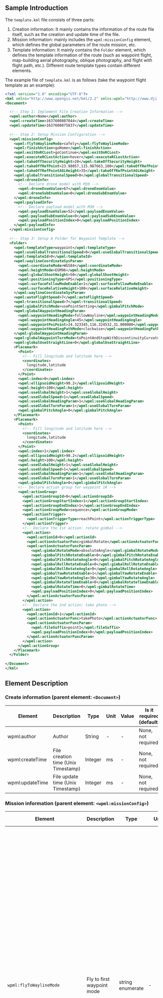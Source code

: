 
## Sample Introduction

The `template.kml` file consists of three parts:

1. Creation information: It mainly contains the information of the route file itself, such as the creation and update time of the file.
2. Mission information: mainly includes the `wpml:missionConfig` element, which defines the global parameters of the route mission, etc.
3. Template information: It mainly contains the `Folder` element, which defines the template information of the route (such as waypoint flight, map-building aerial photography, oblique photography, and flight with flight path, etc.). Different route template types contain different elements.

The example file of `template.kml` is as follows (take the waypoint flight template as an example):

```xml
<?xml version="1.0" encoding="UTF-8"?>
<kml xmlns="http://www.opengis.net/kml/2.2" xmlns:wpml="http://www.dji.com/wpmz/1.0.2">
<Document>

  <!-- Step 1: Implement File Creation Information -->
  <wpml:author>Name</wpml:author>
  <wpml:createTime>1637600807044</wpml:createTime>
  <wpml:updateTime>1637600875837</wpml:updateTime>
 
  <!-- Step 2: Setup Mission Configuration -->
  <wpml:missionConfig>
    <wpml:flyToWaylineMode>safely</wpml:flyToWaylineMode>
    <wpml:finishAction>goHome</wpml:finishAction>
    <wpml:exitOnRCLost>goContinue</wpml:exitOnRCLost>
    <wpml:executeRCLostAction>hover</wpml:executeRCLostAction>
    <wpml:takeOffSecurityHeight>20</wpml:takeOffSecurityHeight>
    <wpml:takeOffRefPoint>23.98057,115.987663,100</wpml:takeOffRefPoint>
    <wpml:takeOffRefPointAGLHeight>35</wpml:takeOffRefPointAGLHeight>
    <wpml:globalTransitionalSpeed>8</wpml:globalTransitionalSpeed>
    <wpml:droneInfo>
      <!-- Declare drone model with M30 -->
      <wpml:droneEnumValue>67</wpml:droneEnumValue>
      <wpml:droneSubEnumValue>0</wpml:droneSubEnumValue>
    </wpml:droneInfo>
    <wpml:payloadInfo>
      <!-- Declare payload model with M30 -->
      <wpml:payloadEnumValue>52</wpml:payloadEnumValue>
      <wpml:payloadSubEnumValue>0</wpml:payloadSubEnumValue>
      <wpml:payloadPositionIndex>0</wpml:payloadPositionIndex>
    </wpml:payloadInfo>
  </wpml:missionConfig>
 
  <!-- Step 3: Setup A Folder for Waypoint Template -->
  <Folder>
    <wpml:templateType>waypoint</wpml:templateType>
    <wpml:useGlobalTransitionalSpeed>0</wpml:useGlobalTransitionalSpeed>
    <wpml:templateId>0</wpml:templateId>
    <wpml:waylineCoordinateSysParam>
      <wpml:coordinateMode>WGS84</wpml:coordinateMode>
      <wpml:heightMode>EGM96</wpml:heightMode>
      <wpml:globalShootHeight>50</wpml:globalShootHeight>
      <wpml:positioningType>GPS</wpml:positioningType>
      <wpml:surfaceFollowModeEnable>1</wpml:surfaceFollowModeEnable>
      <wpml:surfaceRelativeHeight>100</wpml:surfaceRelativeHeight>
    </wpml:waylineCoordinateSysParam>
    <wpml:autoFlightSpeed>7</wpml:autoFlightSpeed>
    <wpml:transitionalSpeed>7</wpml:transitionalSpeed>
    <wpml:gimbalPitchMode>usePointSetting</wpml:gimbalPitchMode>
    <wpml:globalWaypointHeadingParam>
      <wpml:waypointHeadingMode>followWayline</wpml:waypointHeadingMode>
      <wpml:waypointHeadingAngle>45</wpml:waypointHeadingAngle>
      <wpml:waypointPoiPoint>24.323345,116.324532,31.000000</wpml:waypointPoiPoint>
      <wpml:waypointHeadingPathMode>clockwise</wpml:waypointHeadingPathMode>
    </wpml:globalWaypointHeadingParam>
    <wpml:globalWaypointTurnMode>toPointAndStopWithDiscontinuityCurvature</wpml:globalWaypointTurnMode>
    <wpml:globalUseStraightLine>0</wpml:globalUseStraightLine>
    <Placemark>
      <Point>
        <!-- Fill longitude and latitude here -->
        <coordinates>
          longitude,latitude
        </coordinates>
      </Point>
      <wpml:index>0</wpml:index>
      <wpml:ellipsoidHeight>90.2</wpml:ellipsoidHeight>
      <wpml:height>100</wpml:height>
      <wpml:useGlobalHeight>1</wpml:useGlobalHeight>
      <wpml:useGlobalSpeed>1</wpml:useGlobalSpeed>
      <wpml:useGlobalHeadingParam>1</wpml:useGlobalHeadingParam>
      <wpml:useGlobalTurnParam>1</wpml:useGlobalTurnParam>
      <wpml:gimbalPitchAngle>0</wpml:gimbalPitchAngle>
    </Placemark>
    <Placemark>
      <Point>
        <!-- Fill longitude and latitude here -->
        <coordinates>
          longitude,latitude
        </coordinates>
      </Point>
      <wpml:index>1</wpml:index>
      <wpml:ellipsoidHeight>90.2</wpml:ellipsoidHeight>
      <wpml:height>100</wpml:height>
      <wpml:useGlobalHeight>1</wpml:useGlobalHeight>
      <wpml:useGlobalSpeed>1</wpml:useGlobalSpeed>
      <wpml:useGlobalHeadingParam>1</wpml:useGlobalHeadingParam>
      <wpml:useGlobalTurnParam>1</wpml:useGlobalTurnParam>
      <wpml:gimbalPitchAngle>0</wpml:gimbalPitchAngle>
      <!-- Declare action group for waypoint 1# -->
      <wpml:actionGroup>
        <wpml:actionGroupId>0</wpml:actionGroupId>
        <wpml:actionGroupStartIndex>1</wpml:actionGroupStartIndex>
        <wpml:actionGroupEndIndex>1</wpml:actionGroupEndIndex>
        <wpml:actionGroupMode>sequence</wpml:actionGroupMode>
        <wpml:actionTrigger>
          <wpml:actionTriggerType>reachPoint</wpml:actionTriggerType>
        </wpml:actionTrigger>
        <!-- Declare the 1st action: rotate gimbal -->
        <wpml:action>
          <wpml:actionId>0</wpml:actionId>
          <wpml:actionActuatorFunc>gimbalRotate</wpml:actionActuatorFunc>
          <wpml:actionActuatorFuncParam>
            <wpml:gimbalRotateMode>absoluteAngle</wpml:gimbalRotateMode>
            <wpml:gimbalPitchRotateEnable>0</wpml:gimbalPitchRotateEnable>
            <wpml:gimbalPitchRotateAngle>0</wpml:gimbalPitchRotateAngle>
            <wpml:gimbalRollRotateEnable>0</wpml:gimbalRollRotateEnable>
            <wpml:gimbalRollRotateAngle>0</wpml:gimbalRollRotateAngle>
            <wpml:gimbalYawRotateEnable>1</wpml:gimbalYawRotateEnable>
            <wpml:gimbalYawRotateAngle>30</wpml:gimbalYawRotateAngle>
            <wpml:gimbalRotateTimeEnable>0</wpml:gimbalRotateTimeEnable>
            <wpml:gimbalRotateTime>0</wpml:gimbalRotateTime>
            <wpml:payloadPositionIndex>0</wpml:payloadPositionIndex>
          </wpml:actionActuatorFuncParam>
        </wpml:action>
        <!-- Declare the 2nd action: take photo -->
        <wpml:action>
          <wpml:actionId>1</wpml:actionId>
          <wpml:actionActuatorFunc>takePhoto</wpml:actionActuatorFunc>
          <wpml:actionActuatorFuncParam>
            <wpml:fileSuffix>point1</wpml:fileSuffix>
            <wpml:payloadPositionIndex>0</wpml:payloadPositionIndex>
          </wpml:actionActuatorFuncParam>
        </wpml:action>
      </wpml:actionGroup>
    </Placemark>
  </Folder>
 
</Document>
</kml>
```



## Element Description

### Create information (parent element: `<Document>`)

| Element         | Description                         | Type    | Unit | Value | Is it required (default) | Product Support     |
| --------------- | ----------------------------------- | ------- | ---- | ----- | ------------------------ | ------------------- |
| wpml:author     | Author                              | String  | -    | -     | None, not required       | M300 RTK, M30/M30T, M3E/M3T/M3M |
| wpml:createTime | File creation time (Unix Timestamp) | Integer | ms   | -     | None, not required       | M300 RTK, M30/M30T, M3E/M3T/M3M |
| wpml:updateTime | File update time (Unix Timestamp)   | Integer | ms   | -     | None, not required       | M300 RTK, M30/M30T, M3E/M3T/M3M |

### Mission information (parent element: `<wpml:missionConfig>`)

| Element                       | Description                                             | Type             | Unit <div style="width: 50pt"/> | Value                                                        | Is it required (default) | Product Support     |
| ----------------------------- | ------------------------------------------------------- | ---------------- | ----- | ------------------------------------------------------------ | ------------------------ | ------------------- |
| `wpml:flyToWaylineMode`       | Fly to first waypoint mode                              | string enumerate | -     | `safely`: The aircraft in safe mode<br /> (M300) takes off, ascends to the altitude of the first waypoint, and then flies level to the first waypoint. If the first waypoint is lower than the take-off point, after takeoff, it will level fly to the top of the first waypoint and then descend. <br /> (M30) The aircraft takes off, rises to the altitude of the first waypoint, and then flies level to the first waypoint. If the first waypoint is lower than the "safe take-off altitude", after taking off to the "safe take-off altitude", level flight to the first waypoint and then descend. Note that the "safe takeoff altitude" only takes effect when the aircraft is not taking off. <br /><br />`pointToPoint`: In tilt flight mode<br /> (M300), after the aircraft takes off, it tilts to the first waypoint. <br /> (M30) The aircraft takes off to the "safe take-off altitude", and then ramps to the first waypoint. If the altitude of the first waypoint is lower than the "safe take-off altitude", it will first level flight and then descend. | Required                 | M300 RTK, M30/M30T, M3E/M3T/M3M |
| `wpml:finishAction`           | The action when finish mission                          | string enumerate | -     | `goHome`: After the aircraft completes the route task, exit the route mode and return to home. noAction: After the aircraft completes the route task, it exits the route mode. <br />`autoLand`: After the aircraft completes the route task, it exits the route mode and lands on the spot. <br />`gotoFirstWaypoint`: After the aircraft completes the route task, it will immediately fly to the starting point of the route, and exit route mode when it arrives. <br />*Note: During the execution of the above actions, if the aircraft exits the route mode and enters the runaway state, the runaway action will be executed first.* | Required                 | M300 RTK, M30/M30T, M3E/M3T/M3M |
| wpml:exitOnRCLost             | Whether to continue to execute the route out of control | string enumerate | -     | goContinue: Continue to execute the wayline<br />executeLostAction: Exit the route and execute the runaway action | Required                 | M300 RTK, M30/M30T, M3E/M3T/M3M |
| wpml:executeRCLostAction      | Type of disconnect action                               | string enumerate | -     | `goBack`: Go back. The aircraft is flying from the out-of-control position to the take-off point<br />`landing`: landing. The aircraft landed in place from an out-of-control position<br />`hover`: hover. The aircraft is hovering from an out-of-control position |    None. When the `wpml:exitOnRCLost` is `executeLostAction`, it is required.              | M300 RTK, M30/M30T, M3E/M3T/M3M |
| wpml:takeOffSecurityHeight    | Safe takeoff altitude                                   | Float            | m     | [1.5, 1500] (Altitude mode: relative to takeoff point altitude)<br /> *Note: After the aircraft takes off, climb to this altitude first, and then fly to the first waypoint according to the setting of "Fly to the first waypoint mode". This element only takes effect when the aircraft is not taking off.* | 1.5                      | M30/M30T, M3E/M3T/M3M          |
| wpml:globalTransitionalSpeed  | Global route transition speed                           | Float            | m/s   | > 0<br />*Note: The speed at which the aircraft flies to the first waypoint of each route. When the route mission is interrupted, the speed of the aircraft recovering from the current position to the interruption point.* | Required                 | M300 RTK, M30/M30T, M3E/M3T/M3M |
| wpml:takeOffRefPoint<x,y,z>   | reference take-off point                                | Float            | °,  °,  m | [-90,90],[-180,180],unlimited<br />*Note: "Reference Takeoff Point" is only for reference of route planning. When the aircraft executes the route, the actual takeoff point of the aircraft shall prevail, and the height of the ellipsoid shall be used.* | None，Not Required       | M30/M30T, M3E/M3T/M3M          |
| wpml:takeOffRefPointAGLHeight | The altitude of the reference take-off point            | Float            | m     | *Note: The altitude of "reference take-off point" corresponds to the ellipsoid height in "reference take-off point".* | None，Not Required       | M30/M30T, M3E/M3T/M3M          |
| wpml:droneInfo                | Aircraft type information                               | -                | -     | -                                                            | -                        | M300 RTK, M30/M30T, M3E/M3T/M3M |
| wpml:payloadInfo              | Payload information                                     | -                | -     | -                                                            | -                        | M300 RTK, M30/M30T, M3E/M3T/M3M |

### Template information (parent element: `<Folder>`)

#### Template common elements（parent element：`<Folder>`）

| Element                        | Description                                                  | Type             | Unit | Value                                                        | Is it required (default) | Product Support     |
| ------------------------------ | ------------------------------------------------------------ | ---------------- | ---- | ------------------------------------------------------------ | ------------------------ | ------------------- |
| wpml:templateType              | Predefined Template Type<br />*Note: Templates provide users with a solution for quickly generating routes. The user fills in the template Element, and then imports the DJI support client (such as DJI Pilot) to quickly generate an executable mapping/inspection route.* | string enumerate | -    | `waypoint`<br />`mapping2d`<br /> `mapping3d`<br />`mappingStrip` | Required                 | M300 RTK, M30/M30T, M3E/M3T/M3M |
| wpml:templateId                | Template ID<br />*Note: This ID is unique within a kmz file. It is recommended to start monotonically and continuously increase from 0. In the template.kml and waylines.wpml files, this id will be used to associate the template with the generated executable routes.* | Integer          | -    | [0, 65535]                                                   | Required                 | M300 RTK, M30/M30T, M3E/M3T/M3M |
| wpml:autoFlightSpeed           | Global flight speed                                          | Float            | m/s  | (0, the maximum flight speed]<br />*Note: The maximum flight speed of different models is different. This Element defines the target flight speed of the aircraft in the entire route generated by this template. If an additional The Element of the waypoint, the local definition will override the global definition.* | Required                 | M300 RTK, M30/M30T, M3E/M3T/M3M |
| wpml:waylineCoordinateSysParam | Coordinate system parameters                                 | -                | -    | -                                                            | -                        | M300 RTK, M30/M30T, M3E/M3T/M3M |
| wpml:payloadParam              | Payload parameters                                           | -                | -    | -                                                            | -                        | M300 RTK, M30/M30T, M3E/M3T/M3M |

#### Waypoint Flight Template Element (Parent Element: `<Folder>`)

| Element                         | Description                                                  | Type             | Unit | Value                                                        | Is it required (default)                                     | Product Support     |
| ------------------------------- | ------------------------------------------------------------ | ---------------- | ---- | ------------------------------------------------------------ | ------------------------------------------------------------ | ------------------- |
| wpml:globalWaypointTurnMode     | Global Waypoint Type (Global Waypoint Turn Mode)             | string enumerate | -    | `coordinateTurn`: Coordinate turn, but point, turn ahead<br />`toPointAndStopWithDiscontinuityCurvature`: Fly in a straight line, the aircraft will stop at the point<br />`toPointAndStopWithContinuityCurvature`: curve flight, the aircraft will stop at the point<br />`toPointAndPassWithContinuityCurvature`: Curve flight, the aircraft will stop at the point | Required                                                     | M300 RTK, M30/M30T, M3E/M3T/M3M |
| wpml:globalUseStraightLine      | Whether the global segment trajectory is as close to a straight line as possible | Boolean          |      | 0: The trajectory of the flight segment is a curve in the whole process<br />1: The trajectory of the flight segment should be as close as possible to the line connecting the two points | Required<br />*Note: Required if and only if "wpml:globalWaypointTurnMode" is set to "toPointAndStopWithContinuityCurvature" or "toPointAndPassWithContinuityCurvature". If the Element of a waypoint is additionally defined, the local definition will override the global definition.* | M30/M30T, M3E/M3T/M3M          |
| wpml:gimbalPitchMode            | Gimbal Pitch Control Mode                                    | string enumerate | -    | `manual`: Manual control. When the aircraft is flying from one waypoint to the next, the user can manually control the pitch angle of the gimbal; if there is no user control, the gimbal pitch angle when flying away from the waypoint is maintained. <br />`usePointSetting`: Set according to each waypoint. When the aircraft flies from one waypoint to the next, the pitch angle of the gimbal transitions evenly to the pitch angle of the next waypoint. | Required                                                     | M300 RTK, M30/M30T, M3E/M3T/M3M |
| wpml:globalHeight         | Global height of flight route(related to the height of takeoff point)<br /> | float      | m    | -                                                            | Required                                                     | M300 RTK，M30/M30T，M3E/M3T/M3M |
| wpml:globalWaypointHeadingParam | Global yaw angle mode parameters                             | -                | -    | -                                                            | -                                                            | M300 RTK, M30/M30T, M3E/M3T/M3M |
| Placemark(Point)                | Waypoint information (including waypoint latitude, longitude and altitude, etc.) | -                | -    | -                                                            | -                                                            | M300 RTK, M30/M30T, M3E/M3T/M3M |

#### Mapping Aerial Template Element (Parent Element: `<Placemark>`)

| Element                      | Description                                                                                                                                                                                                                                                     | Type             | Unit | Value                                                        | Is it required (default) | Product Support     |
| ---------------------------- |-----------------------------------------------------------------------------------------------------------------------------------------------------------------------------------------------------------------------------------------------------------------| ---------------- | ---- | ------------------------------------------------------------ | ------------------------ | ------------------- |
| wpml:caliFlightEnable        | Whether to enable calibration flight<br />* Note: only applicable to M300 RTK and L1 models                                                                                                                                                                      | Boolean          | -    | 0: Disable<br />1: Enable, the inertial navigation calibration is automatically performed on the route to ensure the accuracy of the model. At the end of the route, there will be three acceleration and deceleration flights, and the curve of the route will automatically expand outward for acceleration and deceleration flight. If the route is too long, the acceleration and deceleration will be evenly inserted, and the flight time will not exceed 100s after each calibration. | -                        | M300 RTK             |
| wpml:elevationOptimizeEnable  | Whether to enable elevation optimization                                                                                                                                                                                                                        | Boolean          | -    | 0: Disable<br />1: Enable, the aircraft will fly to the center of the survey area to collect a set of tilted photos after the flight route is completed to optimize the elevation accuracy. | Required                 | M300 RTK, M30/M30T, M3E/M3T/M3M |
| wpml:smartObliqueEnable      | Whether to enable Smart Posing<br />*Note: Only applicable to M300 RTK and P1 models*                                                                                                                                                                            | Boolean          | -    | 0: Disabled<br />1: Enabled, the aircraft can take orthophoto and oblique photos by swinging the gimbal during a single aerial photography task. | -                        | M300 RTK, M3E/M3T/M3M             |
| wpml:smartObliqueGimbalPitch | Smart Pose Shooting Pitch Angle<br />*Note: Only applicable to M300 RTK and P1 models. The recommended input range of the P1 model gimbal is [-90, -45].*                                                                                                        | Integer          | °    | Corresponding model gimbal swivel range                      | -                        | M300 RTK, M3E/M3T/M3M             |
| wpml:shootType               | Photo mode (timed or fixed distance)                                                                                                                                                                                                                            | string enumerate | -    | time: take photos at equal time<br />distance: take photos at equal intervals<br />*Note: It is recommended to use "time" to take photos at equal time. Define "photographing mode", "overlap rate" and "flying speed" in the template.kml file, and write the interval time or interval distance after calculation into wayslines.wpml.* | Required                 | M300 RTK, M30/M30T, M3E/M3T/M3M |
| wpml:direction               | route direction                                                                                                                                                                                                                                                 | Integer          | °    | [0, 360]                                                     | Required                 | M300 RTK, M30/M30T, M3E/M3T/M3M |
| wpml:margin                  | Expansion distance outside the survey area                                                                                                                                                                                                                      | Integer          | m    | -                                                            | Required                 | M300 RTK, M30/M30T, M3E/M3T/M3M |
| wpml:overlap                 | Overlap rate parameter                                                                                                                                                                                                                                          | -                | -    | -                                                            | -                        | M300 RTK, M30/M30T, M3E/M3T/M3M |
| wpml:ellipsoidHeight         | Global route height (ellipsoid height)<br />*Note: This Element is used in conjunction with "wpml:height", which are expressions of different elevation reference planes at the same location.*                                                                 | Float            | m    | -                                                            | Required                 | M300 RTK, M30/M30T, M3E/M3T/M3M |
| wpml:height                  | Global route height (EGM96 altitude/relative take-off point height/AGL relative ground height)<br />*Note: This Element is used in conjunction with "wpml:ellipsoidHeight", which are expressions of different elevation reference planes at the same location.* | Float            | m    | -                                                            | Required                 | M300 RTK, M30/M30T, M3E/M3T/M3M |
| Polygon                      | Survey area polygon<br />*Note: The format here is "*`<Polygon> <outerBoundaryIs> <LinearRing> <coordinates> longitude,latitude,0 longitude,latitude,0 longitude,latitude,0 </coordinates> </LinearRing> </outerBoundaryIs> </Polygon>`”                          | -                | -    | -                                                            | -                        | M300 RTK, M30/M30T, M3E/M3T/M3M |

#### Oblique Photography Template Element (Parent Element: `<Placemark>`)

| Element                  | Description                                                  | Type             | Unit | Value                                                        | Is it required (default) | Product Support     |
| ------------------------ | ------------------------------------------------------------ | ---------------- | ---- | ------------------------------------------------------------ | ------------------------ | ------------------- |
| wpml:caliFlightEnable    | Whether to enable calibration flight<br />*Note: only applicable to M300 RTK and L1 models* | Boolean          | -    | 0: Disable<br />1: Enable, the inertial navigation calibration is automatically performed on the route to ensure the accuracy of the model. At the end of the route, there will be three acceleration and deceleration flights, and the curve of the route will automatically expand outward for acceleration and deceleration flight. If the route is too long, the acceleration and deceleration will be evenly inserted, and the flight time will not exceed 100s after each calibration. | -                        | M300 RTK             |
| wpml:inclinedGimbalPitch | Gimbal pitch angle (tilt)                                    | Integer          | °    | *Note: The rotation range of different gimbal is different. The oblique photography template will be generated with five routes, one of which captures orthophoto images and four of which capture oblique images. This Element is used to set the tilt angle of the gimbal during oblique image capture.* | Required                 | M300 RTK, M30/M30T, M3E/M3T/M3M |
| wpml:inclinedFlightSpeed | route flight speed (tilt)                                    | Float            | m/s  | (0, the maximum flight speed of this aircraft ]<br />*Note: The maximum flight speed of different aircraft types is different. The oblique photography template will generate five routes, of which 1 captures orthophoto images and 4 captures oblique images. Element is used to set the flying target speed during oblique image acquisition.* | Required                 | M300 RTK, M30/M30T, M3E/M3T/M3M |
| wpml:shootType           | Photo mode (timed or fixed distance)                         | string enumerate | -    | time: take photos at equal time <br />distance: take photos at equal intervals<br />*Note: It is recommended to use "time" to take photos at equal time. Define "photographing mode", "overlap rate" and "flying speed" in the template.kml file, and write the interval time or interval distance after calculation into wayslines.wpml.* | Required                 | M300 RTK, M30/M30T, M3E/M3T/M3M |
| wpml:direction           | route direction                                              | Integer          | °    | [0, 360]                                                     | Required                 | M300 RTK, M30/M30T, M3E/M3T/M3M |
| wpml:margin              | Expansion distance outside the survey area                   | Integer          | m    | -                                                            | Required                 | M300 RTK, M30/M30T, M3E/M3T/M3M |
| wpml:overlap             | Overlap rate parameter                                       | -                | -    | -                                                            | -                        | M300 RTK, M30/M30T, M3E/M3T/M3M |
| wpml:ellipsoidHeight     | Global route height (ellipsoid height)<br />*Note: This Element is used in conjunction with "wpml:height", which are expressions of different elevation reference planes at the same location.* | Float            | m    | -                                                            | Required                 | M300 RTK, M30/M30T, M3E/M3T/M3M |
| wpml:height              | Global route height (EGM96 altitude/relative take-off point height/AGL relative ground height)<br />*Note: This Element is used in conjunction with "wpml:ellipsoidHeight", which are expressions of different elevation reference planes at the same location.* | Float            | m    | -                                                            | Required                 | M300 RTK, M30/M30T, M3E/M3T/M3M |
| Polygon                  | Survey area polygon<br />*Note: The format here is "*`<Polygon> <outerBoundaryIs> <LinearRing> <coordinates> longitude,latitude,0 longitude,latitude,0 longitude,latitude,0 </coordinates> </LinearRing> </outerBoundaryIs> </Polygon>`” | -                | -    | -                                                            | -                        | M300 RTK, M30/M30T, M3E/M3T/M3M |

#### Strip Flight Template Element (Parent Element: `<Placemark>`)

| Element                  | Description                                                  | Type             | Unit | Value                                                        | Is it required (default) | Product Support     |
| ------------------------ | ------------------------------------------------------------ | ---------------- | ---- | ------------------------------------------------------------ | ------------------------ | ------------------- |
| wpml:caliFlightEnable    | Whether to enable calibration flight                         | Boolean          | -    | 0：Disable<br />1：Enable                                    | Required                 | M300 RTK, M30/M30T, M3E/M3T/M3M |
| wpml:shootType           | Photo mode (timed or fixed distance)                         | string enumerate | -    | `time`: take photos at equal time <br />`distance`: take photos at equal intervals* Note: It is recommended to use "time" to take photos at equal time. Define "photographing mode", "overlap rate" and "flying speed" in the template.kml file, and write the interval time or interval distance after calculation into wayslines.wpml. | Required                 | M300 RTK, M30/M30T, M3E/M3T/M3M |
| wpml:direction           | route direction                                              | Integer          | °    | [0, 360]                                                     | Required                 | M300 RTK, M30/M30T, M3E/M3T/M3M |
| wpml:margin              | Expansion distance outside the survey area                   | Float            | m    | -                                                            | Required                 | M300 RTK, M30/M30T, M3E/M3T/M3M |
| wpml:singleLineEnable    | Whether to enable single route flight                        | Boolean          | -    | 0：disable<br />1：enable                                    | Required                 | M300 RTK, M30/M30T, M3E/M3T/M3M |
| wpml:cuttingDistance     | Route length of each sub strip                               | Float            | m    | -                                                            | Required                 | M300 RTK, M30/M30T, M3E/M3T/M3M |
| wpml:boundaryOptimEnable | Whether to enable edge optimization                          | Boolean          | -    | 0：disable<br />1：enable                                    | Required                 | M300 RTK, M30/M30T, M3E/M3T/M3M |
| wpml:leftExtend          | Extending distance on the left side of the strip flight      | Integer          | m    | -                                                            | Required                 | M300 RTK, M30/M30T, M3E/M3T/M3M |
| wpml:rightExtend         | Extending distance on the right side of the strip flight     | Integer          | m    | -                                                            | Required                 | M300 RTK, M30/M30T, M3E/M3T/M3M |
| wpml:includeCenterEnable | whether to include centerline                                | Boolean          | -    | 0：not include<br />1：include                               | Required                 | M300 RTK, M30/M30T, M3E/M3T/M3M |
| wpml:overlap             | Overlap rate parameter                                       | -                | -    | -                                                            | -                        | M300 RTK, M30/M30T, M3E/M3T/M3M |
| wpml:ellipsoidHeight     | Global route height (ellipsoid height)<br />*Note: This Element is used in conjunction with "wpml:height", which are expressions of different elevation reference planes at the same location.* | Float            | m    | -                                                            | Required                 | M300 RTK, M30/M30T, M3E/M3T/M3M |
| wpml:height              | Global route height (EGM96 altitude/relative take-off point height/AGL relative ground height)<br />*Note: This Element is used in conjunction with "wpml:ellipsoidHeight", which are expressions of different elevation reference planes at the same location.* | Float            | m    | -                                                            | Required                 | M300 RTK, M30/M30T, M3E/M3T/M3M |
| LineString               | Waypoint information<br />*Note: The format here is "*`<LineString> <coordinates> longitude,latitude,0 longitude,latitude,0 longitude,latitude,0 </coordinates> </LineString>`" | -                | -    | -                                                            | -                        | M300 RTK, M30/M30T, M3E/M3T/M3M |

### Waypoint Info (Parent Element: `<Placemark>`)
| Element                    | Name                                                         | Type  | unit | Value                                                        | Is it required (default)                                     | Product Support    |
| -------------------------- | ------------------------------------------------------------ | ----- | ---- | ------------------------------------------------------------ | ------------------------------------------------------------ | ------------------ |
| Point                      | The format is as follows.`<Point> <coordinates> Longitude, Latitude </coordinates> </Point>` | float | °,°  | [-90,90],[-180,180]                                          | Yes                                                          | M300 RTK, M30/M30T, M3E/M3T/M3M |
| wpml:index                 | Waypoint number.<br />*Note: This ID is unique within a route. The sequence number must be monotonously and continuously increasing from 0.* | int   | -    | [0, 65535]                                                   | Yes                                                          | M300 RTK, M30/M30T, M3E/M3T/M3M |
| wpml:useGlobalHeight       | Whether to use global height                                 | bool  | -    | 0, 1                                                         | Yes                                                          | M300 RTK, M30/M30T, M3E/M3T/M3M |
| wpml:ellipsoidHeight       | Waypoint height (WGS84 ellipsoid height)<br />*Note: This element is used in conjunction with "WPML:height", which is an expression of the reference plane at the same position with different elevations.* | float | m    | -                                                            | Yes<br />**Note: Required if and only if "wpml:useGlobalHeight" is 0.* | M300 RTK, M30/M30T, M3E/M3T/M3M |
| wpml:height                | Waypoint height(EGM96 altitude/relative to take-off /AGL relative to ground)<br />*Note: This element is used in conjunction with "wpml:ellipsoidHeight", which is an expression of a different elevation reference plane at the same location.* | float | m    | -                                                            | Yes<br />*Note: Required if and only if "wpml:useGlobalHeight" is 0.* | M300 RTK, M30/M30T, M3E/M3T/M3M |
| wpml:useGlobalSpeed        | Whether to use global flight speed<br />*Note: The global flight speed is "wpml:autoFlightSpeed".* | bool  | -    | `0`: Do not use <br />`1`: use                               | Yes                                                          | M300 RTK, M30/M30T, M3E/M3T/M3M |
| wpml:waypointSpeed         | Waypoint flight speed                                        | float | m/s  | (0, Maximum flight speed of this drone]<br />*Note: Maximum flight speed varies between drones* | Yes<br />*Note: Required if "wpml:useGlobalSpeed" is 0.*     | M300 RTK, M30/M30T, M3E/M3T/M3M |
| wpml:useGlobalHeadingParam | Whether to use the global yaw mode parameter                 | bool  | -    | 0: do not use<br />1: use                                    | Yes                                                          | M300 RTK, M30/M30T, M3E/M3T/M3M |
| wpml:waypointHeadingParam  | waypoint heading param                                       | -     | -    | -                                                            | Yes<br />*Note: Required if “wpml:useGlobalHeadingParam” is 0.* | M300 RTK, M30/M30T, M3E/M3T/M3M |
| wpml:useGlobalTurnParam    | Whether to use global waypoint type (Global waypoint turn mode) | bool  | -    | 0: do not use<br />1: use                                    | Yes                                                          | M300 RTK, M30/M30T, M3E/M3T/M3M |
| wpml:waypointTurnParam     | waypoint turn param                                          | -     | -    | -                                                            | Yes<br />*Note: Required if “wpml:useGlobalTurnParam” is 0.* | M300 RTK, M30/M30T, M3E/M3T/M3M |
| wpml:useStraightLine       | Whether the segment fits a straight line                     | bool  | -    | 0: The whole trajectory of the segment is curved<br />1: The segment trajectory is as close to the line of two points as possible. | Yes<br />*Note: Required if "waypointTurnMode" in "wpml:waypointTurnParam" is set to "toPointAndStopWithContinuityCurvature" or "toPointAndPassWithContinuityCurvature". If this element is set, local definitions override global definitions.* | M300 RTK, M30/M30T, M3E/M3T/M3M         |
| wpml:gimbalPitchAngle      | gimbal pitch angle                                           | float | °    | The gimbal can be rotated to match the model.                | Yes<br />*Note: Required if “wpml:gimbalPitchMode” is “usePointSetting”.* | M300 RTK, M30/M30T, M3E/M3T/M3M |

### Coordinate Parameter Info (Parent Element: `<wpml:waylineCoordinateSysParam>`)

| Element                      | Name                                                         | Type  | unit | Value                                                        | Is it required (default)                                     | Product Support    |
| ---------------------------- | ------------------------------------------------------------ | ----- | ---- | ------------------------------------------------------------ | ------------------------------------------------------------ | ------------------ |
| wpml:coordinateMode          | Latitude and longitude coordinate system                     | enum  | -    | WGS84:Current fixed use<br />`WGS84`                         | Yes                                                          | M300 RTK, M30/M30T, M3E/M3T/M3M |
| wpml:heightMode              | Reference plane for waypoint elevation                       | enum  | -    | `EGM96`: Use the altitude editor.<br />`relativeToStartPoint`: Editing with relative point heights.<br />`aboveGroundLevel`: Using topographic data, editing under AGL. <br />realTimeFollowSurface: Using real-time follow surface mode. Only supported by M3E/M3T/M3M.| Yes                                                          | M300 RTK, M30/M30T, M3E/M3T/M3M |
| wpml:positioningType         | Latitude and longitude and altitude data sources             | enum  | -    | `GPS`: Location data is collected from GPS/BDS/GLONASS/GALILEO etc.<br />`RTKBaseStation`: When collecting location data, use RTK base station for differential positioning.<br />`QianXun`: When collecting location data, use Qianxun Network RTK for differential positioning.<br />`Custom` : When collecting location data, use custom RTK for differential positioning. | No<br />*Note:This element is only used to mark the source of the location data and does not affect the actual route execution.* | M300 RTK, M30/M30T, M3E/M3T/M3M |
| wpml:globalShootHeight       | Height of the aircraft above the subject surface (relative to ground height)<br />*Note: Only available for template types mapping2d, mapping3d, mappingStrip.* | float | m    | Used to calculate photo spacing and GSD                      | Yes                                                          | M300 RTK, M30/M30T, M3E/M3T/M3M |
| wpml:surfaceFollowModeEnable | Whether or not to start the surface following mode flight.<br />*Note: Only available for template types mapping2d, mapping3d, mappingStrip.* | bool  | -    | `0`: disable<br>                                             | Yes                                                          | M300 RTK, M30/M30T, M3E/M3T/M3M |
| wpml:surfaceRelativeHeight   | Surface following mode flight height above the ground (high relative to the ground).<br />*Note: Only available for template types mapping2d, mapping3d, mappingStrip.* | float | m    | -                                                            | Yes<br />*Note: Required if wpml:surfaceFollowModeEnable is 1.* | M300 RTK, M30/M30T, M3E/M3T/M3M |